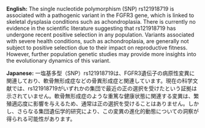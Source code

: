 **English:**
The single nucleotide polymorphism (SNP) rs121918719 is associated with a pathogenic variant in the FGFR3 gene, which is linked to skeletal dysplasia conditions such as achondroplasia. There is currently no evidence in the scientific literature suggesting that rs121918719 has undergone recent positive selection in any population. Variants associated with severe health conditions, such as achondroplasia, are generally not subject to positive selection due to their impact on reproductive fitness. However, further population genetic studies may provide more insights into the evolutionary dynamics of this variant.

**Japanese:**
一塩基多型（SNP）rs121918719は、FGFR3遺伝子の病原性変異に関連しており、軟骨無形成症などの骨異形成症と関連しています。現在の科学文献では、rs121918719がいずれかの集団で最近の正の選択を受けたという証拠は示されていません。軟骨無形成症のような重篤な健康状態に関連する変異は、繁殖適応度に影響を与えるため、通常は正の選択を受けることはありません。しかし、さらなる集団遺伝学的研究により、この変異の進化的動態についての洞察が得られる可能性があります。